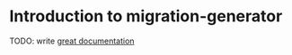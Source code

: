# Introduction to migration-generator

TODO: write [great documentation](http://jacobian.org/writing/what-to-write/)
